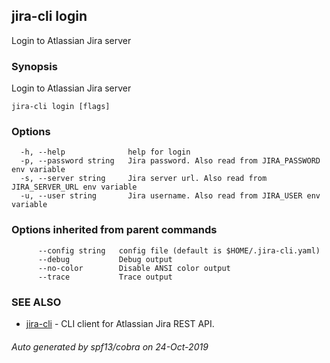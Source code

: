 ## jira-cli login

Login to Atlassian Jira server

### Synopsis

Login to Atlassian Jira server

```
jira-cli login [flags]
```

### Options

```
  -h, --help              help for login
  -p, --password string   Jira password. Also read from JIRA_PASSWORD env variable
  -s, --server string     Jira server url. Also read from JIRA_SERVER_URL env variable
  -u, --user string       Jira username. Also read from JIRA_USER env variable
```

### Options inherited from parent commands

```
      --config string   config file (default is $HOME/.jira-cli.yaml)
      --debug           Debug output
      --no-color        Disable ANSI color output
      --trace           Trace output
```

### SEE ALSO

* [jira-cli](jira-cli.md)	 - CLI client for Atlassian Jira REST API.

###### Auto generated by spf13/cobra on 24-Oct-2019
